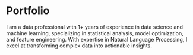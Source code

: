 # Portfolio
I am a data professional with 1+ years of experience in data science and machine learning, specializing in statistical analysis, model optimization, and feature engineering. With expertise in Natural Language Processing, I excel at transforming complex data into actionable insights.
